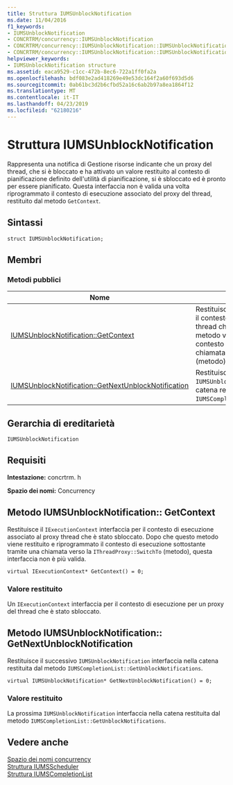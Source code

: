 ```yaml
---
title: Struttura IUMSUnblockNotification
ms.date: 11/04/2016
f1_keywords:
- IUMSUnblockNotification
- CONCRTRM/concurrency::IUMSUnblockNotification
- CONCRTRM/concurrency::IUMSUnblockNotification::IUMSUnblockNotification::GetContext
- CONCRTRM/concurrency::IUMSUnblockNotification::IUMSUnblockNotification::GetNextUnblockNotification
helpviewer_keywords:
- IUMSUnblockNotification structure
ms.assetid: eaca9529-c1cc-472b-8ec6-722a1ff0fa2a
ms.openlocfilehash: bdf083e2ad418269e49e53dc164f2a60f693d5d6
ms.sourcegitcommit: 0ab61bc3d2b6cfbd52a16c6ab2b97a8ea1864f12
ms.translationtype: MT
ms.contentlocale: it-IT
ms.lasthandoff: 04/23/2019
ms.locfileid: "62180216"
---
```

# <a name="iumsunblocknotification-structure"></a>Struttura IUMSUnblockNotification

Rappresenta una notifica di Gestione risorse indicante che un proxy del thread, che si è bloccato e ha attivato un valore restituito al contesto di pianificazione definito dell'utilità di pianificazione, si è sbloccato ed è pronto per essere pianificato. Questa interfaccia non è valida una volta riprogrammato il contesto di esecuzione associato del proxy del thread, restituito dal metodo `GetContext`.

## <a name="syntax"></a>Sintassi

```
struct IUMSUnblockNotification;
```

## <a name="members"></a>Membri

### <a name="public-methods"></a>Metodi pubblici

|Nome|Descrizione|
|----------|-----------------|
|[IUMSUnblockNotification::GetContext](#getcontext)|Restituisce il `IExecutionContext` interfaccia per il contesto di esecuzione associato al proxy thread che è stato sbloccato. Dopo che questo metodo viene restituito e riprogrammato il contesto di esecuzione sottostante tramite una chiamata verso la `IThreadProxy::SwitchTo` (metodo), questa interfaccia non è più valida.|
|[IUMSUnblockNotification::GetNextUnblockNotification](#getnextunblocknotification)|Restituisce il successivo `IUMSUnblockNotification` interfaccia nella catena restituita dal metodo `IUMSCompletionList::GetUnblockNotifications`.|

## <a name="inheritance-hierarchy"></a>Gerarchia di ereditarietà

`IUMSUnblockNotification`

## <a name="requirements"></a>Requisiti

**Intestazione:** concrtrm. h

**Spazio dei nomi:** Concurrency

##  <a name="getcontext"></a>  Metodo IUMSUnblockNotification:: GetContext

Restituisce il `IExecutionContext` interfaccia per il contesto di esecuzione associato al proxy thread che è stato sbloccato. Dopo che questo metodo viene restituito e riprogrammato il contesto di esecuzione sottostante tramite una chiamata verso la `IThreadProxy::SwitchTo` (metodo), questa interfaccia non è più valida.

```
virtual IExecutionContext* GetContext() = 0;
```

### <a name="return-value"></a>Valore restituito

Un `IExecutionContext` interfaccia per il contesto di esecuzione per un proxy del thread che è stato sbloccato.

##  <a name="getnextunblocknotification"></a>  Metodo IUMSUnblockNotification:: GetNextUnblockNotification

Restituisce il successivo `IUMSUnblockNotification` interfaccia nella catena restituita dal metodo `IUMSCompletionList::GetUnblockNotifications`.

```
virtual IUMSUnblockNotification* GetNextUnblockNotification() = 0;
```

### <a name="return-value"></a>Valore restituito

La prossima `IUMSUnblockNotification` interfaccia nella catena restituita dal metodo `IUMSCompletionList::GetUnblockNotifications`.

## <a name="see-also"></a>Vedere anche

[Spazio dei nomi concurrency](concurrency-namespace.md)<br/>
[Struttura IUMSScheduler](iumsscheduler-structure.md)<br/>
[Struttura IUMSCompletionList](iumscompletionlist-structure.md)
